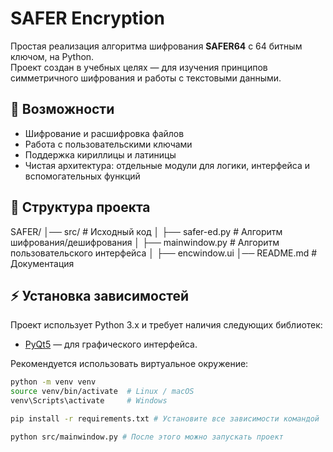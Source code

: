 # SAFER Encryption

Простая реализация алгоритма шифрования **SAFER64** с 64 битным ключом, на Python.  
Проект создан в учебных целях — для изучения принципов симметричного шифрования и работы с текстовыми данными.

## 🚀 Возможности
- Шифрование и расшифровка файлов
- Работа с пользовательскими ключами
- Поддержка кириллицы и латиницы
- Чистая архитектура: отдельные модули для логики, интерфейса и вспомогательных функций

## 📂 Структура проекта
SAFER/
│── src/ # Исходный код
│ ├── safer-ed.py # Алгоритм шифрования/дешифрования
│ ├── mainwindow.py # Алгоритм пользовательского интерфейса
│ ├── encwindow.ui
│── README.md # Документация

## ⚡ Установка зависимостей

Проект использует Python 3.x и требует наличия следующих библиотек:

- [PyQt5](https://pypi.org/project/PyQt5/) — для графического интерфейса.

Рекомендуется использовать виртуальное окружение:

```bash
python -m venv venv
source venv/bin/activate  # Linux / macOS
venv\Scripts\activate     # Windows

pip install -r requirements.txt # Установите все зависимости командой

python src/mainwindow.py # После этого можно запускать проект
